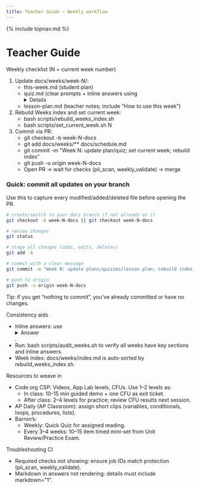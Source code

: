 ```yaml
---
title: Teacher Guide — Weekly workflow
---
```

{% include topnav.md %}

# Teacher Guide

Weekly checklist (N = current week number)
1. Update docs/weeks/week-N/:
   - this-week.md (student plan)
   - quiz.md (clear prompts + inline answers using <details markdown="1">)
   - lesson-plan.md (teacher notes; include “How to use this week”)
2. Rebuild Weeks index and set current week:
   - bash scripts/rebuild_weeks_index.sh
   - bash scripts/set_current_week.sh N
3. Commit via PR:
   - git checkout -b week-N-docs
   - git add docs/weeks/** docs/schedule.md
   - git commit -m "Week N: update plan/quiz; set current week; rebuild index"
   - git push -u origin week-N-docs
   - Open PR → wait for checks (pii_scan, weekly_validate) → merge

### Quick: commit all updates on your branch
Use this to capture every modified/added/deleted file before opening the PR.

```bash
# create/switch to your docs branch if not already on it
git checkout -b week-N-docs || git checkout week-N-docs

# review changes
git status

# stage all changes (adds, edits, deletes)
git add -A

# commit with a clear message
git commit -m "Week N: update plans/quizzes/lesson plan; rebuild index; set current week"

# push to origin
git push -u origin week-N-docs
```

Tip: if you get “nothing to commit”, you’ve already committed or have no changes.

Consistency aids
- Inline answers: use <details markdown="1"><summary>Answer</summary> … </details>.
- Run: bash scripts/audit_weeks.sh to verify all weeks have key sections and inline answers.
- Week index: docs/weeks/index.md is auto-sorted by rebuild_weeks_index.sh.

Resources to weave in
- Code.org CSP: Videos, App Lab levels, CFUs. Use 1–2 levels as:
  - In class: 10–15 min guided demo + one CFU as exit ticket.
  - After class: 2–4 levels for practice; review CFU results next session.
- AP Daily (AP Classroom): assign short clips (variables, conditionals, loops, procedures, lists).
- Barron’s:
  - Weekly: Quick Quiz for assigned reading.
  - Every 3–4 weeks: 10–15 item timed mini-set from Unit Review/Practice Exam.

Troubleshooting CI
- Required checks not showing: ensure job IDs match protection (pii_scan, weekly_validate).
- Markdown in answers not rendering: details must include markdown="1".